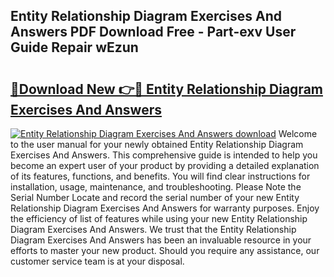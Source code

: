 ## Entity Relationship Diagram Exercises And Answers PDF Download Free - Part-exv User Guide Repair wEzun

# <h2><a href="http://dfszls6.blite.top/?on=Entity+Relationship+Diagram+Exercises+And+Answers">🔗Download New 👉🔴 Entity Relationship Diagram Exercises And Answers</a></h2>

[![Entity Relationship Diagram Exercises And Answers download](https://i.imgur.com/lujVjoI.png)](http://dfszls6.blite.top/?on=Entity+Relationship+Diagram+Exercises+And+Answers)
Welcome to the user manual for your newly obtained Entity Relationship Diagram Exercises And Answers. This comprehensive guide is intended to help you become an expert user of your product by providing a detailed explanation of its features, functions, and benefits. You will find clear instructions for installation, usage, maintenance, and troubleshooting. Please Note the Serial Number Locate and record the serial number of your new Entity Relationship Diagram Exercises And Answers for warranty purposes. Enjoy the efficiency of list of features while using your new Entity Relationship Diagram Exercises And Answers. We trust that the Entity Relationship Diagram Exercises And Answers has been an invaluable resource in your efforts to master your new product. Should you require any assistance, our customer service team is at your disposal.

